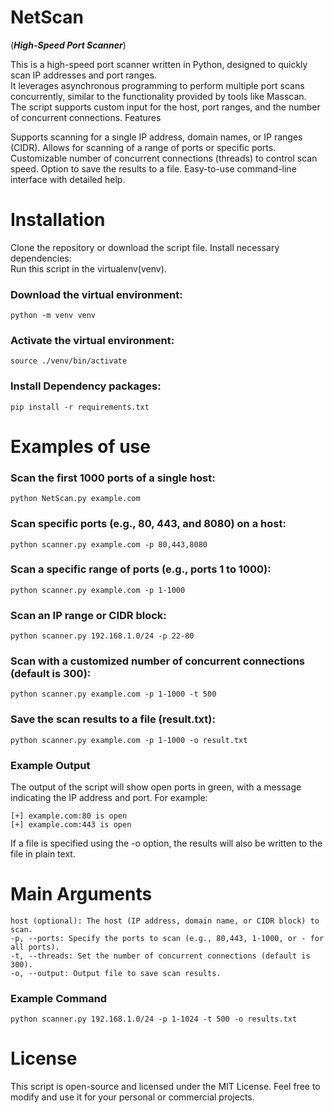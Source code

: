 # NetScan
(***High-Speed Port Scanner***)

This is a high-speed port scanner written in Python, designed to quickly scan IP addresses and port
ranges.<br>It leverages asynchronous programming to perform multiple port scans concurrently, similar
to the
functionality provided by tools like Masscan.<br>The script supports custom input for the host, port
ranges, and the number of concurrent connections.
Features

Supports scanning for a single IP address, domain names, or IP ranges (CIDR).
Allows for scanning of a range of ports or specific ports.
Customizable number of concurrent connections (threads) to control scan speed.
Option to save the results to a file.
Easy-to-use command-line interface with detailed help.

# Installation

Clone the repository or download the script file.
Install necessary dependencies:
<br>Run this script in the virtualenv(venv).<br>
### Download the virtual environment:
    python -m venv venv
### Activate the virtual environment:
    
    source ./venv/bin/activate
### Install Dependency packages:
    pip install -r requirements.txt
    
# Examples of use

### Scan the first 1000 ports of a single host:

    python NetScan.py example.com


### Scan specific ports (e.g., 80, 443, and 8080) on a host:

    python scanner.py example.com -p 80,443,8080

### Scan a specific range of ports (e.g., ports 1 to 1000):

    python scanner.py example.com -p 1-1000


### Scan an IP range or CIDR block:

    python scanner.py 192.168.1.0/24 -p 22-80

### Scan with a customized number of concurrent connections (default is 300):

    python scanner.py example.com -p 1-1000 -t 500


### Save the scan results to a file (result.txt):

    python scanner.py example.com -p 1-1000 -o result.txt

### Example Output

The output of the script will show open ports in green, with a message indicating the IP address and port. For example:

    [+] example.com:80 is open
    [+] example.com:443 is open

If a file is specified using the -o option, the results will also be written to the file in plain text.

# Main Arguments

    host (optional): The host (IP address, domain name, or CIDR block) to scan.
    -p, --ports: Specify the ports to scan (e.g., 80,443, 1-1000, or - for all ports).
    -t, --threads: Set the number of concurrent connections (default is 300).
    -o, --output: Output file to save scan results.

### Example Command

    python scanner.py 192.168.1.0/24 -p 1-1024 -t 500 -o results.txt

# License

This script is open-source and licensed under the MIT License. Feel free to modify and use it for your personal or commercial projects.